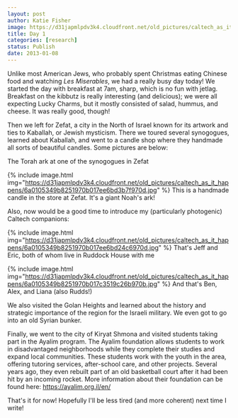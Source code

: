 ```yaml
---
layout: post
author: Katie Fisher
image: https://d31japmlpdv3k4.cloudfront.net/old_pictures/caltech_as_it_happens/6a0105349b8251970b017c3519cd87970b.jpg
title: Day 1
categories: [research]
status: Publish
date: 2013-01-08
---
```



Unlike most American Jews, who probably spent Christmas eating Chinese food and watching *Les Miserables*, we had a really busy day today! We started the day with breakfast at 7am, sharp, which is no fun with jetlag. Breakfast on the kibbutz is really interesting (and delicious); we were all expecting Lucky Charms, but it mostly consisted of salad, hummus, and cheese. It was really good, though!

Then we left for Zefat, a city in the North of Israel known for its artwork and ties to Kaballah, or Jewish mysticism. There we toured several synogogues, learned about Kaballah, and went to a candle shop where they handmade all sorts of beautiful candles. Some pictures are below:

The Torah ark at one of the synogogues in Zefat


{% include image.html img="https://d31japmlpdv3k4.cloudfront.net/old_pictures/caltech_as_it_happens/6a0105349b8251970b017ee6bd3b7f970d.jpg" %}
This is a handmade candle in the store at Zefat. It's a giant Noah's ark!

Also, now would be a good time to introduce my (particularly photogenic) Caltech companions:


{% include image.html img="https://d31japmlpdv3k4.cloudfront.net/old_pictures/caltech_as_it_happens/6a0105349b8251970b017ee6bd24c6970d.jpg" %}
That's Jeff and Eric, both of whom live in Ruddock House with me


{% include image.html img="https://d31japmlpdv3k4.cloudfront.net/old_pictures/caltech_as_it_happens/6a0105349b8251970b017c3519c26b970b.jpg" %}
And that's Ben, Alex, and Liana (also Rudds!)

We also visited the Golan Heights and learned about the history and strategic importance of the region for the Israeli military. We even got to go into an old Syrian bunker. 

Finally, we went to the city of Kiryat Shmona and visited students taking part in the Ayalim program. The Ayalim foundation allows students to work in disadvantaged neighborhoods while they complete their studies and expand local communities. These students work with the youth in the area, offering tutoring services, after-school care, and other projects. Several years ago, they even rebuilt part of an old basketball court after it had been hit by an incoming rocket. More information about their foundation can be found here: https://ayalim.org.il/en/

That's it for now! Hopefully I'll be less tired (and more coherent) next time I write!

